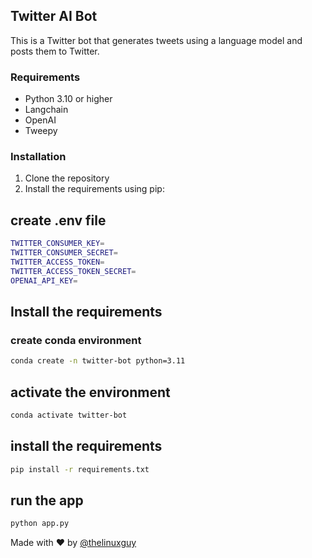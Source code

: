 ## Twitter AI Bot

This is a Twitter bot that generates tweets using a language model and posts them to Twitter.

### Requirements

- Python 3.10 or higher
- Langchain
- OpenAI
- Tweepy


### Installation

1. Clone the repository
2. Install the requirements using pip:

## create .env file
```bash
TWITTER_CONSUMER_KEY=
TWITTER_CONSUMER_SECRET=
TWITTER_ACCESS_TOKEN=
TWITTER_ACCESS_TOKEN_SECRET=
OPENAI_API_KEY=
```


## Install the requirements


### create conda environment
```bash
conda create -n twitter-bot python=3.11
```

## activate the environment
```bash
conda activate twitter-bot
```


## install the requirements
```bash
pip install -r requirements.txt
```


## run the app
```bash
python app.py
```



Made with ❤️ by [@thelinuxguy](https://github.com/thelinuxguy)

